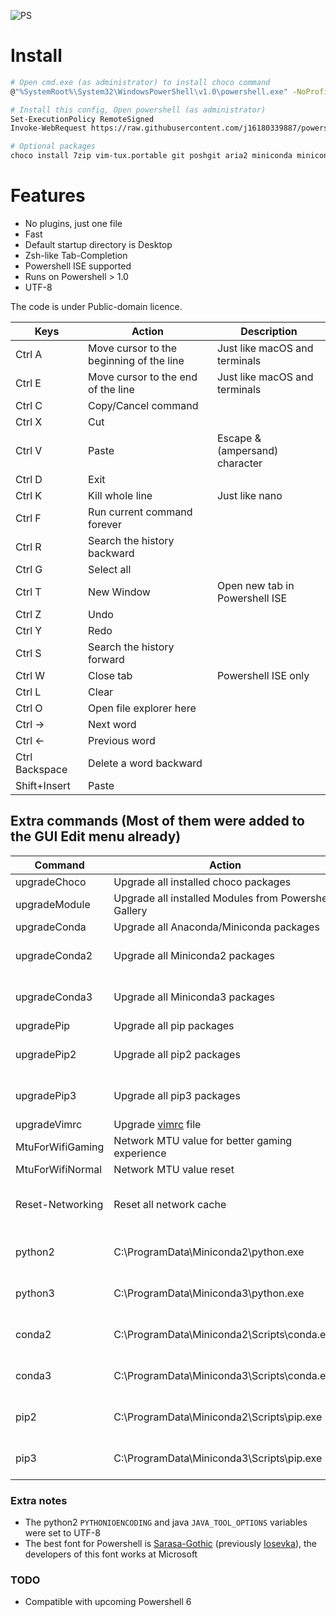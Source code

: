 ![PS](https://i.imgur.com/onDinT2.png)

Install
====
```sh
# Open cmd.exe (as administrator) to install choco command
@"%SystemRoot%\System32\WindowsPowerShell\v1.0\powershell.exe" -NoProfile -InputFormat None -ExecutionPolicy Bypass -Command "iex ((New-Object System.Net.WebClient).DownloadString('https://chocolatey.org/install.ps1'))" && SET "PATH=%PATH%;%ALLUSERSPROFILE%\chocolatey\bin"

# Install this config, Open powershell (as administrator)
Set-ExecutionPolicy RemoteSigned
Invoke-WebRequest https://raw.githubusercontent.com/j16180339887/powershell/master/profile.ps1 -o ~/Documents/WindowsPowerShell/profile.ps1

# Optional packages
choco install 7zip vim-tux.portable git poshgit aria2 miniconda miniconda3 ffmpeg youtube-dl -y
```

Features
=====
* No plugins, just one file
* Fast
* Default startup directory is Desktop
* Zsh-like Tab-Completion
* Powershell ISE supported
* Runs on Powershell > 1.0
* UTF-8

The code is under Public-domain licence.

| Keys      | Action                                                | Description |
| --------- | ----------------------------------------------------- | ----------- |
| Ctrl A    | Move cursor to the beginning of the line              | Just like macOS and terminals |
| Ctrl E    | Move cursor to the end of the line                    | Just like macOS and terminals |
| Ctrl C    | Copy/Cancel command                                   | |
| Ctrl X    | Cut                                                   | |
| Ctrl V    | Paste                                                 | Escape &(ampersand) character |
| Ctrl D    | Exit                                                  | |
| Ctrl K    | Kill whole line                                       | Just like nano |
| Ctrl F    | Run current command forever                           | |
| Ctrl R    | Search the history backward                           | |
| Ctrl G    | Select all                                            | |
| Ctrl T    | New Window                                            | Open new tab in Powershell ISE |
| Ctrl Z    | Undo                                                  | |
| Ctrl Y    | Redo                                                  | |
| Ctrl S    | Search the history forward                            | |
| Ctrl W    | Close tab                                             | Powershell ISE only |
| Ctrl L    | Clear                                                 | |
| Ctrl O    | Open file explorer here                               | |
| Ctrl →    | Next word                                             | |
| Ctrl ←    | Previous word                                         | |
| Ctrl Backspace    |  Delete a word backward                       | |
| Shift+Insert      |  Paste                                        | |

## Extra commands (Most of them were added to the GUI Edit menu already)

| Command   | Action                                                    | Description |
| --------- | --------------------------------------------------------- | ----------- |
| upgradeChoco      | Upgrade all installed choco packages                          | |
| upgradeModule     | Upgrade all installed Modules from Powershell Gallery         | |
| upgradeConda      | Upgrade all Anaconda/Miniconda packages                       | |
| upgradeConda2     | Upgrade all Miniconda2 packages                               | choco install miniconda2 |
| upgradeConda3     | Upgrade all Miniconda3 packages                               | choco install miniconda3 |
| upgradePip        | Upgrade all pip packages                                      | |
| upgradePip2       | Upgrade all pip2 packages                                     | choco install miniconda2 |
| upgradePip3       | Upgrade all pip3 packages                                     | choco install miniconda3 |
| upgradeVimrc      | Upgrade [vimrc](https://github.com/j16180339887/vimrc) file   | |
| MtuForWifiGaming  | Network MTU value for better gaming experience                | |
| MtuForWifiNormal  | Network MTU value reset                                       | |
| Reset-Networking  | Reset all network cache                                       | Useful when internet is broken |
| python2           | C:\ProgramData\Miniconda2\python.exe                          | choco install miniconda2 |
| python3           | C:\ProgramData\Miniconda3\python.exe                          | choco install miniconda3 |
| conda2            | C:\ProgramData\Miniconda2\Scripts\conda.exe                   | choco install miniconda2 |
| conda3            | C:\ProgramData\Miniconda3\Scripts\conda.exe                   | choco install miniconda3 |
| pip2              | C:\ProgramData\Miniconda2\Scripts\pip.exe                     | choco install miniconda2 |
| pip3              | C:\ProgramData\Miniconda3\Scripts\pip.exe                     | choco install miniconda3 |


### Extra notes

* The python2 `PYTHONIOENCODING` and java `JAVA_TOOL_OPTIONS` variables were set to UTF-8
* The best font for Powershell is [Sarasa-Gothic](https://github.com/be5invis/Sarasa-Gothic/releases) (previously [Iosevka](https://github.com/be5invis/Iosevka/releases)), the developers of this font works at Microsoft

### TODO
* Compatible with upcoming Powershell 6
